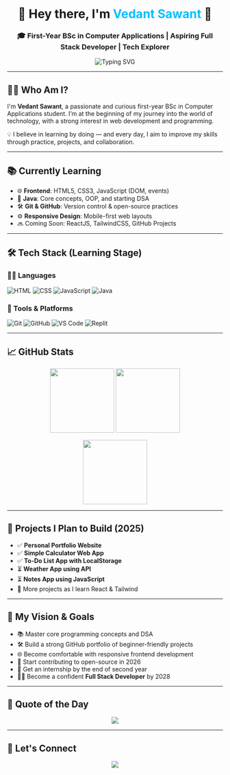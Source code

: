 <h1 align="center">🚀 Hey there, I'm <span style="color:#00BFFF;">Vedant Sawant</span> 👋</h1>

<h3 align="center">🎓 First-Year BSc in Computer Applications | Aspiring Full Stack Developer | Tech Explorer</h3>

<p align="center">
  <img src="https://readme-typing-svg.demolab.com?font=Courier&size=20&pause=1000&color=00BFFF&center=true&vCenter=true&width=500&lines=Learning+Web+Development;Exploring+Java+%26+DSA;Building+My+Tech+Journey" alt="Typing SVG" />
</p>

---

## 👨‍🎓 Who Am I?

I'm **Vedant Sawant**, a passionate and curious first-year BSc in Computer Applications student. I’m at the beginning of my journey into the world of technology, with a strong interest in web development and programming.

💡 I believe in learning by doing — and every day, I aim to improve my skills through practice, projects, and collaboration.

---

## 📚 Currently Learning

- 🌐 **Frontend**: HTML5, CSS3, JavaScript (DOM, events)
- 🧠 **Java**: Core concepts, OOP, and starting DSA
- 🛠 **Git & GitHub**: Version control & open-source practices
- ⚙️ **Responsive Design**: Mobile-first web layouts
- 🔜 Coming Soon: ReactJS, TailwindCSS, GitHub Projects

---

## 🛠 Tech Stack (Learning Stage)

### 👨‍💻 Languages
![HTML](https://img.shields.io/badge/HTML-E34F26?style=for-the-badge&logo=html5&logoColor=white)
![CSS](https://img.shields.io/badge/CSS-1572B6?style=for-the-badge&logo=css3&logoColor=white)
![JavaScript](https://img.shields.io/badge/JavaScript-yellow?style=for-the-badge&logo=javascript&logoColor=black)
![Java](https://img.shields.io/badge/Java-orange?style=for-the-badge&logo=java&logoColor=white)

### 🧰 Tools & Platforms
![Git](https://img.shields.io/badge/Git-F05032?style=for-the-badge&logo=git&logoColor=white)
![GitHub](https://img.shields.io/badge/GitHub-181717?style=for-the-badge&logo=github&logoColor=white)
![VS Code](https://img.shields.io/badge/VSCode-007ACC?style=for-the-badge&logo=visual-studio-code&logoColor=white)
![Replit](https://img.shields.io/badge/Replit-667881?style=for-the-badge&logo=replit&logoColor=white)

---

## 📈 GitHub Stats

<p align="center">
  <img src="https://github-readme-stats.vercel.app/api?username=vedantsawant&show_icons=true&theme=radical" height="150"/>
  <img src="https://github-readme-stats.vercel.app/api/top-langs/?username=vedantsawant&layout=compact&theme=radical" height="150"/>
</p>

<p align="center">
  <img src="https://github-readme-streak-stats.herokuapp.com?user=vedantsawant&theme=radical" height="150"/>
</p>

---

## 🧪 Projects I Plan to Build (2025)

- ✅ **Personal Portfolio Website**
- ✅ **Simple Calculator Web App**
- ✅ **To-Do List App with LocalStorage**
- ⏳ **Weather App using API**
- ⏳ **Notes App using JavaScript**
- 🚀 More projects as I learn React & Tailwind

---

## 🎯 My Vision & Goals

- 📚 Master core programming concepts and DSA
- 🛠 Build a strong GitHub portfolio of beginner-friendly projects
- 🌐 Become comfortable with responsive frontend development
- 💬 Start contributing to open-source in 2026
- 💼 Get an internship by the end of second year
- 👨‍💻 Become a confident **Full Stack Developer** by 2028

---

## 💬 Quote of the Day
<p align="center">
  <img src="https://quotes-github-readme.vercel.app/api?type=horizontal&theme=tokyonight"/>
</p>

---

## 🤝 Let's Connect

<p align="center">
  <a href="mailto:vedantsawant1128@gmail.com"><img src="https://img.shields.io/badge/Gmail-D14836?style=for-the-badge&logo=gmail&logoColor=white"></a>
  <!-- Add more links (Instagram, portfolio) if needed -->
</p>
